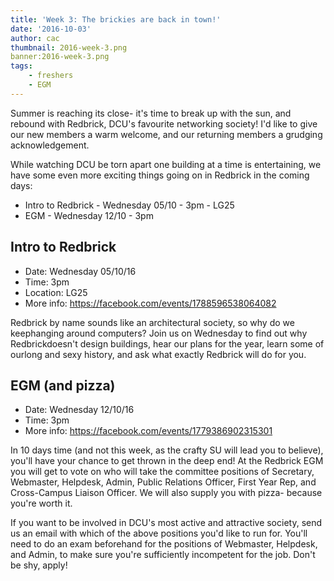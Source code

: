```yaml
---
title: 'Week 3: The brickies are back in town!' 
date: '2016-10-03'
author: cac
thumbnail: 2016-week-3.png
banner:2016-week-3.png
tags:
	- freshers
	- EGM
---
```


Summer is reaching its close- it's time to break up with the sun, and
rebound with Redbrick, DCU's favourite networking society! I'd like to
give our new members a warm welcome, and our returning members a grudging
acknowledgement.

While watching DCU be torn apart one building at a time is entertaining,
we have some even more exciting things going on in Redbrick in the coming
days:

*	Intro to Redbrick - Wednesday 05/10 - 3pm - LG25
*	EGM - Wednesday 12/10 - 3pm

 <!-- more -->
## Intro to Redbrick
* Date: Wednesday 05/10/16
* Time: 3pm
* Location: LG25
* More info: https://facebook.com/events/1788596538064082

Redbrick by name sounds like an architectural society, so why do we keephanging around computers? Join us on Wednesday to find out why Redbrickdoesn't design buildings, hear our plans for the year, learn some of ourlong and sexy history, and ask what exactly Redbrick will do for you.

## EGM (and pizza)
* Date: Wednesday 12/10/16
* Time: 3pm
* More info: https://facebook.com/events/1779386902315301

In 10 days time (and not this week, as the crafty SU will lead you to
believe), you'll have your chance to get thrown in the deep end! At the
Redbrick EGM you will get to vote on who will take the committee positions
of Secretary, Webmaster, Helpdesk, Admin, Public Relations Officer, First
Year Rep, and Cross-Campus Liaison Officer. We will also supply you with
pizza- because you're worth it.

If you want to be involved in DCU's most active and attractive society,
send us an email with which of the above positions you'd like to run for.
You'll need to do an exam beforehand for the positions of Webmaster,
Helpdesk, and Admin, to make sure you're sufficiently incompetent for the
job. Don't be shy, apply!

